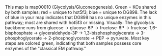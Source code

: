This map is map00010 (Glycolysis/Gluconeogenesis).
Green = KOs shared by both samples; red = unique to hot5f3; blue = unique to DG898. The lack of blue in your map indicates that DG898 has no unique enzymes in this pathway; most are shared with hot5f3 or missing.
Visually: The glycolysis backbone runs from glucose → glucose-6P → fructose-6P → fructose-1,6-bisphosphate → glyceraldehyde-3P → 1,3-bisphosphoglycerate → 3-phosphoglycerate → 2-phosphoglycerate → PEP → pyruvate. Most key steps are colored green, indicating that both samples possess core enzymes of the "classical EM pathway."